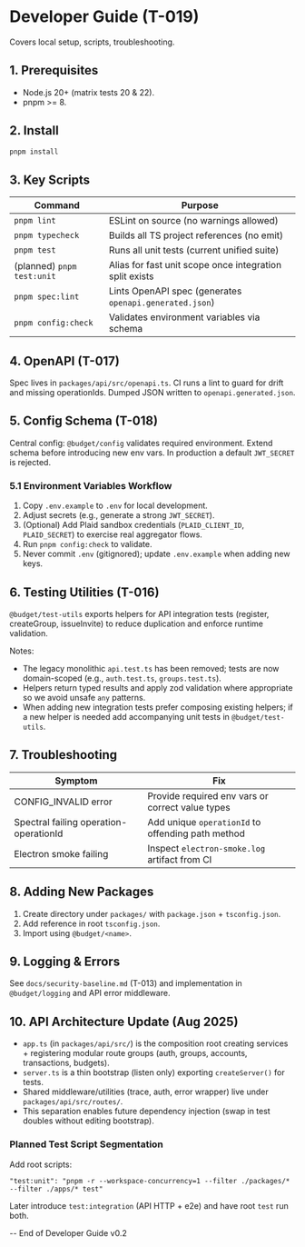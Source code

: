 # Developer Guide (T-019)

Covers local setup, scripts, troubleshooting.

## 1. Prerequisites

- Node.js 20+ (matrix tests 20 & 22).
- pnpm >= 8.

## 2. Install

```bash
pnpm install
```

## 3. Key Scripts

| Command                    | Purpose                                                 |
| -------------------------- | ------------------------------------------------------- |
| `pnpm lint`                | ESLint on source (no warnings allowed)                  |
| `pnpm typecheck`           | Builds all TS project references (no emit)              |
| `pnpm test`                | Runs all unit tests (current unified suite)             |
| (planned) `pnpm test:unit` | Alias for fast unit scope once integration split exists |
| `pnpm spec:lint`           | Lints OpenAPI spec (generates `openapi.generated.json`) |
| `pnpm config:check`        | Validates environment variables via schema              |

## 4. OpenAPI (T-017)

Spec lives in `packages/api/src/openapi.ts`. CI runs a lint to guard for drift and missing operationIds. Dumped JSON written to `openapi.generated.json`.

## 5. Config Schema (T-018)

Central config: `@budget/config` validates required environment. Extend schema before introducing new env vars. In production a default `JWT_SECRET` is rejected.

### 5.1 Environment Variables Workflow

1. Copy `.env.example` to `.env` for local development.
2. Adjust secrets (e.g., generate a strong `JWT_SECRET`).
3. (Optional) Add Plaid sandbox credentials (`PLAID_CLIENT_ID`, `PLAID_SECRET`) to exercise real aggregator flows.
4. Run `pnpm config:check` to validate.
5. Never commit `.env` (gitignored); update `.env.example` when adding new keys.

## 6. Testing Utilities (T-016)

`@budget/test-utils` exports helpers for API integration tests (register, createGroup, issueInvite) to reduce duplication and enforce runtime validation.

Notes:

- The legacy monolithic `api.test.ts` has been removed; tests are now domain-scoped (e.g., `auth.test.ts`, `groups.test.ts`).
- Helpers return typed results and apply zod validation where appropriate so we avoid unsafe `any` patterns.
- When adding new integration tests prefer composing existing helpers; if a new helper is needed add accompanying unit tests in `@budget/test-utils`.

## 7. Troubleshooting

| Symptom                                | Fix                                               |
| -------------------------------------- | ------------------------------------------------- |
| CONFIG_INVALID error                   | Provide required env vars or correct value types  |
| Spectral failing operation-operationId | Add unique `operationId` to offending path method |
| Electron smoke failing                 | Inspect `electron-smoke.log` artifact from CI     |

## 8. Adding New Packages

1. Create directory under `packages/` with `package.json` + `tsconfig.json`.
2. Add reference in root `tsconfig.json`.
3. Import using `@budget/<name>`.

## 9. Logging & Errors

See `docs/security-baseline.md` (T-013) and implementation in `@budget/logging` and API error middleware.

## 10. API Architecture Update (Aug 2025)

- `app.ts` (in `packages/api/src/`) is the composition root creating services + registering modular route groups (auth, groups, accounts, transactions, budgets).
- `server.ts` is a thin bootstrap (listen only) exporting `createServer()` for tests.
- Shared middleware/utilities (trace, auth, error wrapper) live under `packages/api/src/routes/`.
- This separation enables future dependency injection (swap in test doubles without editing bootstrap).

### Planned Test Script Segmentation

Add root scripts:

`"test:unit": "pnpm -r --workspace-concurrency=1 --filter ./packages/* --filter ./apps/* test"`

Later introduce `test:integration` (API HTTP + e2e) and have root `test` run both.

-- End of Developer Guide v0.2
